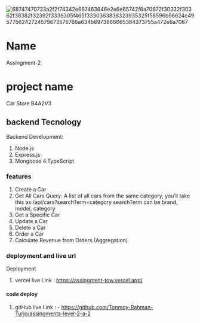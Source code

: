 ![68747470733a2f2f74342e667463646e2e6e65742f6a70672f30332f30362f38382f32392f3336305f465f3330363838323935325f58596b56624c4957756242724579673576766a634b6973666665384373755a472e6a7067](https://github.com/user-attachments/assets/01623e1c-e387-41cf-906c-a1f380a37491)

# Name
Assingment-2
# project name
  Car Store B4A2V3
## backend Tecnology 
Backend Development:

1. Node.js
2. Express.js
3. Mongoose
4.TypeScript

###  features
1. Create a Car
2.  Get All Cars
Query: A list of all cars from the same category, you’ll take this as /api/cars?searchTerm=category searchTerm can be brand, model, category
3.  Get a Specific Car
4.  Update a Car
5.  Delete a Car
6.  Order a Car
7.  Calculate Revenue from Orders (Aggregation)

### deployment and live url
Deployment 
1. vercel
   live Link : https://assingment-tow.vercel.app/
#### code deploy 
1. gitHub
   live Link : - https://github.com/Tonmoy-Rahman-Turjo/assingments-level-2-a-2

   

